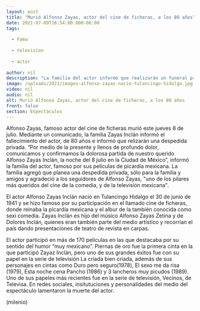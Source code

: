 ```yaml
---
layout: post
title: "Murió Alfonso Zayas, actor del cine de ficheras, a los 80 años"
date: 2021-07-09T16:54:00.000-06:00
tags:
  
  - Fama
  
  - television
  
  - actor
  
author: nil
description: "La familia del actor informó que realizarán un funeral privado."
image: /uploads/2021/images-alfonso-zayas-nacio-tulancingo-hidalgo.jpg
video: nil
audio: nil
alt: Murió Alfonso Zayas, actor del cine de ficheras, a los 80 años
front: false
section: Espectáculos
---
```


Alfonso Zayas, famoso actor del cine de ficheras murió este jueves 8 de julio. Mediante un comunicado, la familia Zayas Inclán informó el fallecimiento del actor, de 80 años e informó que relizarán una despedida privada.  “Por medio de la presente y llenos de profundo dolor, comunicamos y confirmamos la dolorosa partida de nuestro querido Alfonso Zayas Inclán, la noche del 8 julio en la Ciudad de México”, informó la familia del actor, famoso por sus películas de picardía mexicana.
La familia agregó que planea una despedida privada, sólo para la familia y amigos y agradeció a los seguidores de Alfonso Zayas, "uno de los pilares más queridos del cine de la comedia, y de la televisión mexicana".  

El actor Alfonso Zayas Inclán nació en Tulancingo Hidalgo el 30 de junio de 1941 y se hizo famoso por su participación en el llamado cine de ficheras, donde reinaba la picardía mexicana y el albur de la también conocida como sexi comedia. Zayas Inclán es hijo del músico Alfonso Zayas Zetina y de Dolores Inclán, quienes eran también parte del medio artístico y recorrían el país dando presentaciones de teatro de revista en carpas. 

El actor participó en más de 170 películas en las que destacaba por su sentido del humor “muy mexicano”. Piernas de oro fue la primera cinta en la que participó Zayaz Inclán, pero uno de sus grandes éxitos fue con su papel en la serie de televisión La criada bien criada, además de sus personajes en cintas como Duro pero seguro(1978), El sexo me da risa (1979), Esta noche cena Pancho (1986) y 3 lancheros muy picudos (1989). Uno de sus papeles más recientes fue en la serie de televisión, Vecinos, de Televisa.
En redes sociales, insitutuciones y personalidades del medio del espectáculo lamentaron la muerte del actor. 

(milenio)


